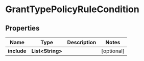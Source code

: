 

# GrantTypePolicyRuleCondition


## Properties

| Name | Type | Description | Notes |
|------------ | ------------- | ------------- | -------------|
|**include** | **List&lt;String&gt;** |  |  [optional] |



